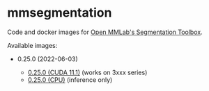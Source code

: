 # mmsegmentation
Code and docker images for [Open MMLab's Segmentation Toolbox](https://github.com/open-mmlab/mmsegmentation/).

Available images:

* 0.25.0 (2022-06-03)

  * [0.25.0 (CUDA 11.1)](0.25.0_cuda11.1) (works on 3xxx series)
  * [0.25.0 (CPU)](0.25.0_cpu) (inference only)
